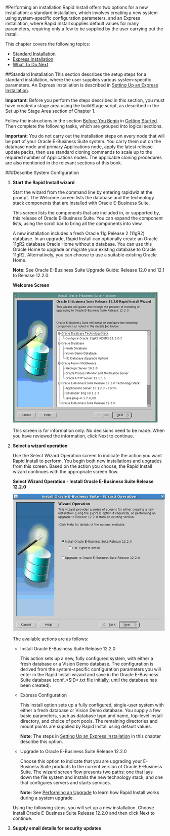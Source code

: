 #Performing an installation
Rapid Install offers two options for a new installation: a standard installation, which involves creating a new system using system-specific configuration parameters, and an Express installation, where Rapid Install supplies default values for many parameters, requiring only a few to be supplied by the user carrying out the install.

This chapter covers the following topics:

* [Standard Installation](#)
* [Express Installation](#)
* [What To Do Next](#)

##Standard Installation
This section describes the setup steps for a standard installation, where the user supplies various system-specific parameters. An Express installation is described in [Setting Up an Express Installation](#).

**Important**: Before you perform the steps described in this section, you must have created a stage area using the buildStage script, as described in the Set up the Stage Area section of Chapter 1.

Follow the instructions in the section [Before You Begin](#) in [Getting Started](#). Then complete the following tasks, which are grouped into logical sections.

**Important**: You do not carry out the installation steps on every node that will be part of your Oracle E-Business Suite system. You carry them out on the database node and primary Applications node, apply the latest release update packs, then use standard cloning commands to scale up to the required number of Applications nodes. The applicable cloning procedures are also mentioned in the relevant sections of this book.

###Describe System Configuration
1. **Start the Rapid Install wizard**

    Start the wizard from the command line by entering rapidwiz at the prompt. The Welcome screen lists the database and the technology stack components that are installed with Oracle E-Business Suite.

    This screen lists the components that are included in, or supported by, this release of Oracle E-Business Suite. You can expand the component lists, using the scroll bar to bring all the components into view.

    A new installation includes a fresh Oracle 11g Release 2 (11gR2) database. In an upgrade, Rapid Install can optionally create an Oracle 11gR2 database Oracle Home without a database. You can use this Oracle Home to upgrade or migrate your existing database to Oracle 11gR2. Alternatively, you can choose to use a suitable existing Oracle Home.

    **Note**: See Oracle E-Business Suite Upgrade Guide: Release 12.0 and 12.1 to Release 12.2.0.
    
    **Welcome Screen**
    
    ![Rig49_Welcome.gif](../../../public/imgs/Rig49_Welcome.gif)
    
    This screen is for information only. No decisions need to be made. When you have reviewed the information, click Next to continue.

2. **Select a wizard operation**

    Use the Select Wizard Operation screen to indicate the action you want Rapid Install to perform. You begin both new installations and upgrades from this screen. Based on the action you choose, the Rapid Install wizard continues with the appropriate screen flow.

    **Select Wizard Operation - Install Oracle E-Business Suite Release 12.2.0**
    
    ![ig_ch2_choosewizardop.gif](../../../public/imgs/ig_ch2_choosewizardop.gif)
    
    The available actions are as follows:
    * Install Oracle E-Business Suite Release 12.2.0

        This action sets up a new, fully configured system, with either a fresh database or a Vision Demo database. The configuration is derived from the system-specific configuration parameters you will enter in the Rapid Install wizard and save in the Oracle E-Business Suite database (conf_&lt;SID&gt;.txt file initially, until the database has been created).
    * Express Configuration

        This install option sets up a fully configured, single-user system with either a fresh database or Vision Demo database. You supply a few basic parameters, such as database type and name, top-level install directory, and choice of port pools. The remaining directories and mount points are supplied by Rapid Install using default values.

        **Note**: The steps in [Setting Up an Express Installation](#) in this chapter describe this option.
    * Upgrade to Oracle E-Business Suite Release 12.2.0

        Choose this option to indicate that you are upgrading your E-Business Suite products to the current version of Oracle E-Business Suite. The wizard screen flow presents two paths: one that lays down the file system and installs the new technology stack, and one that configures servers and starts services.

        **Note**: See [Performing an Upgrade](#) to learn how Rapid Install works during a system upgrade.

    Using the following steps, you will set up a new installation. Choose Install Oracle E-Business Suite Release 12.2.0 and then click Next to continue.

3. **Supply email details for security updates**
    